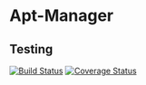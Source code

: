 # Apt-Manager
## Testing
[![Build Status](https://travis-ci.org/greygatch/apt-manager.svg?branch=master)](https://travis-ci.org/greygatch/apt-manager)
[![Coverage Status](https://coveralls.io/repos/greygatch/apt-manager/badge.svg)](https://coveralls.io/r/greygatch/apt-manager)
